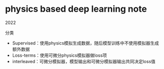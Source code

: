 # physics based deep learning note
2022

分类
- Supervised：使用physics模拟生成数据，随后模型训练中不使用模拟器生成额外数据
- Loss-terms：使用可微分physics模拟器做loss项
- interleaved：可微分模拟器，模型输出和可微分模拟器输出共同决定loss值